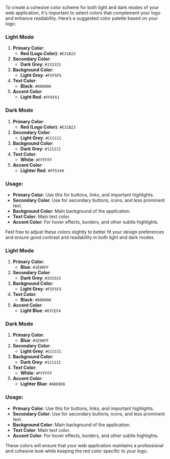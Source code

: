 To create a cohesive color scheme for both light and dark modes of your web application, it's important to select colors that complement your logo and enhance readability. Here’s a suggested color palette based on your logo:

### Light Mode
1. **Primary Color**: 
   - **Red (Logo Color)**: `#E31B23`
2. **Secondary Color**:
   - **Dark Grey**: `#333333`
3. **Background Color**:
   - **Light Grey**: `#F5F5F5`
4. **Text Color**:
   - **Black**: `#000000`
5. **Accent Color**:
   - **Light Red**: `#FF6F61`

### Dark Mode
1. **Primary Color**: 
   - **Red (Logo Color)**: `#E31B23`
2. **Secondary Color**:
   - **Light Grey**: `#CCCCCC`
3. **Background Color**:
   - **Dark Grey**: `#121212`
4. **Text Color**:
   - **White**: `#FFFFFF`
5. **Accent Color**:
   - **Lighter Red**: `#FF5349`

### Usage:
- **Primary Color**: Use this for buttons, links, and important highlights.
- **Secondary Color**: Use for secondary buttons, icons, and less prominent text.
- **Background Color**: Main background of the application.
- **Text Color**: Main text color.
- **Accent Color**: For hover effects, borders, and other subtle highlights.

Feel free to adjust these colors slightly to better fit your design preferences and ensure good contrast and readability in both light and dark modes.

### Light Mode

1. **Primary Color**:
   - **Blue**: `#1E90FF`
2. **Secondary Color**:
   - **Dark Grey**: `#333333`
3. **Background Color**:
   - **Light Grey**: `#F5F5F5`
4. **Text Color**:
   - **Black**: `#000000`
5. **Accent Color**:
   - **Light Blue**: `#87CEFA`

### Dark Mode

1. **Primary Color**:
   - **Blue**: `#1E90FF`
2. **Secondary Color**:
   - **Light Grey**: `#CCCCCC`
3. **Background Color**:
   - **Dark Grey**: `#121212`
4. **Text Color**:
   - **White**: `#FFFFFF`
5. **Accent Color**:
   - **Lighter Blue**: `#ADD8E6`

### Usage:
- **Primary Color**: Use this for buttons, links, and important highlights.
- **Secondary Color**: Use for secondary buttons, icons, and less prominent text.
- **Background Color**: Main background of the application.
- **Text Color**: Main text color.
- **Accent Color**: For hover effects, borders, and other subtle highlights.

These colors will ensure that your web application maintains a professional and cohesive look while keeping the red color specific to your logo.